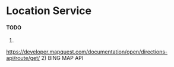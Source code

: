 # Location Service

#### TODO
1)
https://developer.mapquest.com/documentation/open/directions-api/route/get/
2)
BING MAP API
